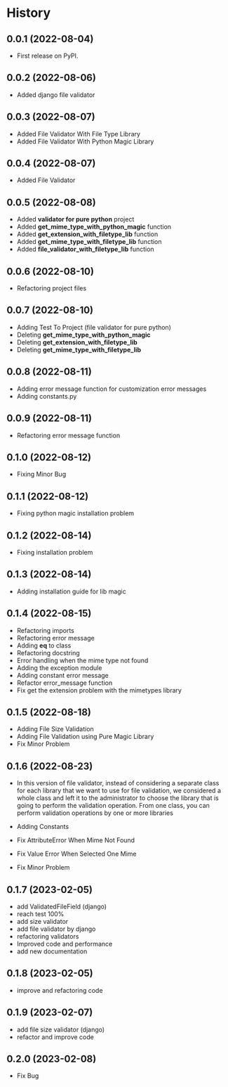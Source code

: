 
History
=======

0.0.1 (2022-08-04)
------------------

* First release on PyPI.


0.0.2 (2022-08-06)
------------------

* Added django file validator


0.0.3 (2022-08-07)
------------------
* Added File Validator With File Type Library
* Added File Validator With Python Magic Library

0.0.4 (2022-08-07)
------------------
* Added File Validator

0.0.5 (2022-08-08)
------------------
* Added **validator for pure python** project
* Added **get_mime_type_with_python_magic** function
* Added **get_extension_with_filetype_lib** function
* Added **get_mime_type_with_filetype_lib** function
* Added **file_validator_with_filetype_lib** function

0.0.6 (2022-08-10)
------------------
* Refactoring project files

0.0.7 (2022-08-10)
------------------
* Adding Test To Project (file validator for pure python)
* Deleting **get_mime_type_with_python_magic**
* Deleting **get_extension_with_filetype_lib**
* Deleting **get_mime_type_with_filetype_lib**

0.0.8 (2022-08-11)
------------------
* Adding error message function for customization error messages
* Adding constants.py


0.0.9 (2022-08-11)
------------------
* Refactoring error message function

0.1.0 (2022-08-12)
------------------
* Fixing Minor Bug


0.1.1 (2022-08-12)
------------------
* Fixing python magic installation problem


0.1.2 (2022-08-14)
------------------
* Fixing installation problem


0.1.3 (2022-08-14)
------------------
* Adding installation guide for lib magic

0.1.4 (2022-08-15)
------------------
* Refactoring imports
* Refactoring error message
* Adding __eq__ to class
* Refactoring docstring
* Error handling when the mime type not found
* Adding the exception module
* Adding constant error message
* Refactor error_message function
* Fix get the extension problem with the mimetypes library


0.1.5 (2022-08-18)
------------------
* Adding File Size Validation
* Adding File Validation using Pure Magic Library
* Fix Minor Problem

0.1.6 (2022-08-23)
------------------
* In this version of file validator, instead
  of considering a separate class for each
  library that we want to use for file validation,
  we considered a whole class and left it to the
  administrator to choose the library that is
  going to perform the validation operation.
  From one class, you can perform validation
  operations by one or more libraries

* Adding Constants
* Fix AttributeError When Mime Not Found
* Fix Value Error When Selected One Mime
* Fix Minor Problem

0.1.7 (2023-02-05)
------------------
* add ValidatedFileField (django)
* reach test 100%
* add size validator
* add file validator by django
* refactoring validators
* Improved code and performance
* add new documentation

0.1.8 (2023-02-05)
------------------
* improve and refactoring code

0.1.9 (2023-02-07)
------------------
* add file size validator (django)
* refactor and improve code

0.2.0 (2023-02-08)
------------------
* Fix Bug
